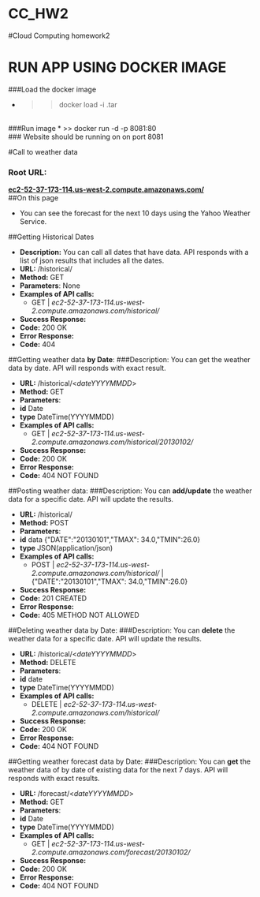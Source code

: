 # CC_HW2
#Cloud Computing homework2

# RUN APP USING DOCKER IMAGE
###Load the docker image
* >> docker load -i <dockerimage>.tar
<br>
###Run image
* >> docker run -d -p 8081:80 <dockerimage>
<br>
### Website should be running on on port 8081

#Call to weather data
### Root URL: <br>
[**ec2-52-37-173-114.us-west-2.compute.amazonaws.com/**](http://ec2-52-37-173-114.us-west-2.compute.amazonaws.com/)
<br>
##On this page
* You can see the forecast for the next 10 days using the Yahoo Weather Service.

##Getting Historical Dates
* **Description:**
You can call all dates that have data. API responds with a list of json results that includes all the dates.
* **URL:** /historical/
* **Method:** GET
* **Parameters**: None
* **Examples of API calls:** <br>
  * GET | *ec2-52-37-173-114.us-west-2.compute.amazonaws.com/historical/*
* **Success Response:** 
 * **Code:** 200 OK
* **Error Response:**
 * **Code:** 404

##Getting weather data **by Date**:
###Description:
You can get the weather data by date. API will responds with exact result.
* **URL:** /historical/<*dateYYYYMMDD*>
* **Method:** GET
* **Parameters**: 
 * **id**  Date
 * **type** DateTime(YYYYMMDD)
* **Examples of API calls:** <br>
  * GET | *ec2-52-37-173-114.us-west-2.compute.amazonaws.com/historical/20130102/*
* **Success Response:** 
 * **Code:** 200 OK
* **Error Response:**
 * **Code:** 404 NOT FOUND

##Posting weather data:
###Description:
You can **add/update** the weather data for a specific date. API will update the results.
* **URL:** /historical/
* **Method:** POST
* **Parameters**: 
 * **id**  data {"DATE":"20130101","TMAX": 34.0,"TMIN":26.0}
 * **type** JSON(application/json)
* **Examples of API calls:** <br>
  * POST | *ec2-52-37-173-114.us-west-2.compute.amazonaws.com/historical/* | {"DATE":"20130101","TMAX": 34.0,"TMIN":26.0}
* **Success Response:** 
 * **Code:** 201 CREATED
* **Error Response:**
 * **Code:** 405 METHOD NOT ALLOWED

##Deleting weather data by Date:
###Description:
You can **delete** the weather data for a specific date. API will update the results.
* **URL:** /historical/<*dateYYYYMMDD*>
* **Method:** DELETE
* **Parameters**: 
 * **id**  date
 * **type** DateTime(YYYYMMDD)
* **Examples of API calls:** <br>
  * DELETE | *ec2-52-37-173-114.us-west-2.compute.amazonaws.com/historical/<dateYYYYMMDD>* 
* **Success Response:** 
 * **Code:** 200 OK
* **Error Response:**
 * **Code:** 404 NOT FOUND


##Getting weather forecast data by Date:
###Description:
You can **get** the weather data of by date of existing data for the next 7 days. API will responds with exact results.
* **URL:** /forecast/<*dateYYYYMMDD*>
* **Method:** GET
* **Parameters**: 
 * **id**  Date
 * **type** DateTime(YYYYMMDD)
* **Examples of API calls:** <br>
  * GET | *ec2-52-37-173-114.us-west-2.compute.amazonaws.com/forecast/20130102/*
* **Success Response:** 
 * **Code:** 200 OK
* **Error Response:**
 * **Code:** 404 NOT FOUND
